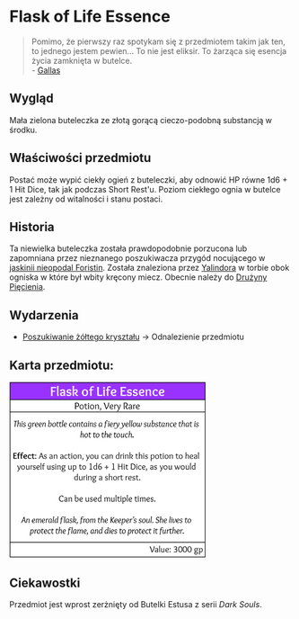 # Flask of Life Essence
>  Pomimo, że pierwszy raz spotykam się z przedmiotem takim jak ten, to jednego jestem pewien... To nie jest eliksir. To żarząca się esencja życia zamknięta w butelce.  
> \- [Gallas](Gallas.md)
## Wygląd
Mała zielona buteleczka ze złotą gorącą cieczo-podobną substancją w środku.
## Właściwości przedmiotu
Postać może wypić ciekły ogień z buteleczki, aby odnowić HP równe 1d6 + 1 Hit Dice, tak jak podczas Short Rest'u. Poziom ciekłego ognia w butelce jest zależny od witalności i stanu postaci.
## Historia
Ta niewielka buteleczka została prawdopodobnie porzucona lub zapomniana przez nieznanego poszukiwacza przygód nocującego w [jaskinii nieopodal Foristin](Jaskinia%20obok%20Foristin.md). Została znaleziona przez [Yalindora](Yalindor.md) w torbie obok ogniska w które był wbity kręcony miecz. Obecnie należy do [Drużyny Pięcienia](Dru%C5%BCyna%20Pi%C4%99cienia.md).
## Wydarzenia
- [Poszukiwanie żółtego kryształu](Poszukiwanie%20%C5%BC%C3%B3%C5%82tego%20kryszta%C5%82u.md) → Odnalezienie przedmiotu
## Karta przedmiotu:  

<img src="./grafika/Estus.png" alt="karta przedmiotu" width="350"/>  

## Ciekawostki
Przedmiot jest wprost zerżnięty od Butelki Estusa z serii *Dark Souls*.